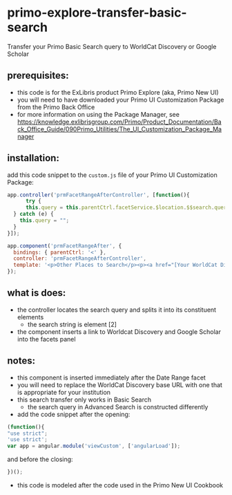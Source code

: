 # primo-explore-transfer-basic-search
Transfer your Primo Basic Search query to WorldCat Discovery or Google Scholar
## prerequisites:
* this code is for the ExLibris product Primo Explore (aka, Primo New UI)
* you will need to have downloaded your Primo UI Customization Package from the Primo Back Office
* for more information on using the Package Manager, see https://knowledge.exlibrisgroup.com/Primo/Product_Documentation/Back_Office_Guide/090Primo_Utilities/The_UI_Customization_Package_Manager
## installation:
add this code snippet to the `custom.js` file of your Primo UI Customization Package:

```javascript
app.controller('prmFacetRangeAfterController', [function(){
	  try {
	  this.query = this.parentCtrl.facetService.$location.$$search.query.split(",")[2];
  } catch (e) {
    this.query = "";
  }
}]);

app.component('prmFacetRangeAfter', {
  bindings: { parentCtrl: '<' },
  controller: 'prmFacetRangeAfterController',
  template: '<p>Other Places to Search</p><p><a href="[Your WorldCat Discovery base URL]/search?queryString={{$ctrl.query}}" target="_blank">WORLDCAT DISCOVERY</a><br/><a href="https://scholar.google.com/scholar?q={{$ctrl.query}}" target="_blank">GOOGLE SCHOLAR</a></p>'
});
```

## what is does:
* the controller locates the search query and splits it into its constituent elements
	* the search string is element [2]
* the component inserts a link to Worldcat Discovery and Google Scholar into the facets panel
## notes:
* this component is inserted immediately after the Date Range facet
* you will need to replace the WorldCat Discovery base URL with one that is appropriate for your institution
* this search transfer only works in Basic Search
	* the search query in Advanced Search is constructed differently
* add the code snippet after the opening:

```javascript
(function(){
"use strict";
'use strict';
var app = angular.module('viewCustom', ['angularLoad']);
```

and before the closing:

```javascript
})();
```
* this code is modeled after the code used in the Primo New UI Cookbook
